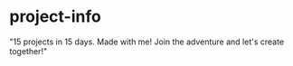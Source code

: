 # project-info

"15 projects in 15 days. Made with me! Join the adventure and let's create together!"

